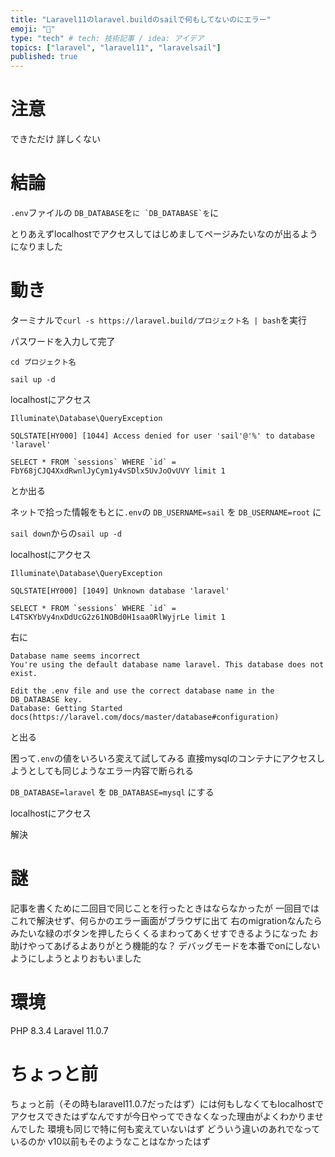 ```yaml
---
title: "Laravel11のlaravel.buildのsailで何もしてないのにエラー"
emoji: "🎂"
type: "tech" # tech: 技術記事 / idea: アイデア
topics: ["laravel", "laravel11", "laravelsail"]
published: true
---
```

# 注意
できただけ
詳しくない
# 結論
`.env`ファイルの
`DB_DATABASE`を``に
`DB_DATABASE`を``に

とりあえずlocalhostでアクセスしてはじめましてページみたいなのが出るようになりました

# 動き
ターミナルで`curl -s https://laravel.build/プロジェクト名 | bash`を実行

パスワードを入力して完了

`cd プロジェクト名`

`sail up -d`

localhostにアクセス

```
Illuminate\Database\QueryException

SQLSTATE[HY000] [1044] Access denied for user 'sail'@'%' to database 'laravel'

SELECT * FROM `sessions` WHERE `id` = FbY68jCJQ4XxdRwnlJyCym1y4vSDlx5UvJoOvUVY limit 1
```
とか出る

ネットで拾った情報をもとに`.env`の
`DB_USERNAME=sail`
を
`DB_USERNAME=root`
に

`sail down`からの`sail up -d`

localhostにアクセス

```
Illuminate\Database\QueryException

SQLSTATE[HY000] [1049] Unknown database 'laravel'

SELECT * FROM `sessions` WHERE `id` = L4TSKYbVy4nxDdUcG2z61NOBd0H1saa0RlWyjrLe limit 1
```
右に
```
Database name seems incorrect
You're using the default database name laravel. This database does not exist.

Edit the .env file and use the correct database name in the DB_DATABASE key.
Database: Getting Started docs(https://laravel.com/docs/master/database#configuration)
```
と出る

困って`.env`の値をいろいろ変えて試してみる
直接mysqlのコンテナにアクセスしようとしても同じようなエラー内容で断られる

`DB_DATABASE=laravel`
を
`DB_DATABASE=mysql`
にする

localhostにアクセス

解決

# 謎
記事を書くために二回目で同じことを行ったときはならなかったが
一回目ではこれで解決せず、何らかのエラー画面がブラウザに出て
右のmigrationなんたらみたいな緑のボタンを押したらくくるまわってあくせすできるようになった
お助けやってあげるよありがとう機能的な？
デバッグモードを本番でonにしないようにしようとよりおもいました

# 環境
PHP 8.3.4
Laravel 11.0.7

# ちょっと前
ちょっと前（その時もlaravel11.0.7だったはず）には何もしなくてもlocalhostでアクセスできたはずなんですが今日やってできなくなった理由がよくわかりませんでした
環境も同じで特に何も変えていないはず
どういう違いのあれでなっているのか
v10以前もそのようなことはなかったはず
